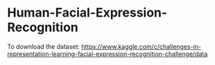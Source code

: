 # Human-Facial-Expression-Recognition

To download the dataset: 
https://www.kaggle.com/c/challenges-in-representation-learning-facial-expression-recognition-challenge/data
